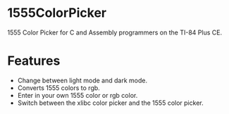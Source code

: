# 1555ColorPicker
1555 Color Picker for C and Assembly programmers on the TI-84 Plus CE.

# Features
* Change between light mode and dark mode.
* Converts 1555 colors  to rgb.
* Enter in your own 1555 color or rgb color.
* Switch between the xlibc color picker and the 1555 color picker.
